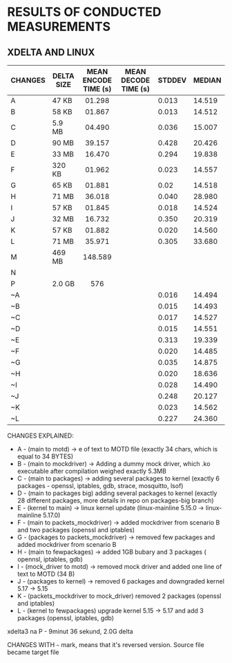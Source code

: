 # RESULTS OF CONDUCTED MEASUREMENTS #


## XDELTA AND LINUX ## 


| CHANGES | DELTA SIZE | MEAN ENCODE TIME (s) | MEAN DECODE TIME (s) |   STDDEV  |   MEDIAN |
| ---     |   ---      |       :---:          |     ---              |   ---     |   ---    |
| A       |  47  KB    |        01.298        |                      |   0.013   |  14.519  |
| B       |  58  KB    |        01.867        |                      |   0.013   |  14.512  |
| C       |  5.9 MB    |		04.490        |                      |   0.036   |  15.007  |
| D       |   90 MB    |        39.157        |                      |   0.428   |  20.426  |
| E       |   33 MB    |        16.470        |                      |   0.294   |  19.838  |
| F       |  320 KB    |        01.962        |                      |   0.023   |  14.557  |
| G		  |   65 KB    |        01.881        |						 |    0.02   |  14.518  |
| H		  |   71 MB    |        36.018        |					     |   0.040   |  28.980  |
| I		  |   57 KB    |        01.845        |                      |   0.018   |  14.524  |
| J		  |   32 MB    |        16.732        |                      |   0.350   |  20.319  |
| K		  |   57 KB    |        01.882        |                      |   0.020   |  14.560  |
| L	      |   71 MB    |        35.971        |                      |   0.305   |  33.680  |
| M       |   469 MB   |        148.589
| N       |            |      
| P       |  2.0 GB    |        576             |         
| ~A	  |            |                |                      |   0.016   |  14.494  |
| ~B      |            |                |                      |   0.015   |  14.493  |
| ~C      |            |                |                      |   0.017   |  14.527  |
| ~D      |            |                |                      |   0.015   |  14.551  |
| ~E      |            |                |                      |   0.313   |  19.339  |
| ~F      |            |                |                      |   0.020   |  14.485  |
| ~G      |            |                |						 |   0.035   |  14.875  |
| ~H      |            |                |                      |   0.020   |  18.636  |
| ~I      |            |                |                      |   0.028   |  14.490	|
| ~J      |            |                |                      |   0.248   |  20.127  |
| ~K      |            |                |                      |   0.023   |  14.562  |
| ~L      |            |                |                      |   0.227   |  24.360  |


CHANGES EXPLAINED:
* A - (main to motd) -> e of text to MOTD file (exactly 34 chars, which is    
	equal to 34 BYTES)
* B - (main to mockdriver) -> Adding a dummy mock driver, which .ko executable after compilation			 weighed exactly 5.3MB
* C - (main to packages) -> adding several packages to kernel (exactly 6 packages - openssl, iptables,
	gdb, strace, mosquitto, lsof)
* D - (main to packages big) adding several packages to kernel (exactly 28 different packages, 
	more details in repo on packages-big branch)
* E - (kernel to main) -> linux kernel update (linux-mainline 5.15.0 -> linux-mainline 5.17.0)
* F - (main to packets_mockdriver) -> added mockdriver from scenario B and two packages (openssl and 
	iptables)
* G - (packages to packets_mockdriver) -> removed few packages and added mockdriver from scenario B
* H - (main to fewpackages) -> added 1GB bubary and 3 packages ( opennsl, iptables, gdb)
* I - (mock_driver to motd) -> removed mock driver and added one line of text to MOTD (34 B)
* J - (packages to kernel) -> removed 6 packages and downgraded kernel 5.17 -> 5.15
* K -  (packets_mockdriver to mock_driver) removed 2 packages (openssl and iptables) 
* L - (kernel to fewpackages) upgrade kernel 5.15 -> 5.17 and add 3 packages (openssl, iptables, gdb)



xdelta3 na P - 9minut 36 sekund, 2.0G delta


CHANGES WITH `~` mark, means that it's reversed version. Source file became target file
